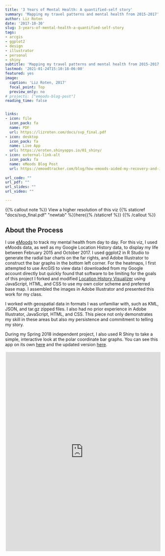 ```yaml
---
title: '3 Years of Mental Health: A quantified-self story'
summary: 'Mapping my travel patterns and mental health from 2015-2017'
author: Liz Roten
date: '2017-10-30'
slug: 3-years-of-mental-health-a-quantified-self-story
tags:
- arcgis
- ggplot2
- design
- illustrator
- personal
- shiny
subtitle: 'Mapping my travel patterns and mental health from 2015-2017'
lastmod: '2021-01-24T15:10:18-06:00'
featured: yes
image:
  caption: 'Liz Roten, 2017'
  focal_point: Top
  preview_only: no
# projects: ["emoods-blog-post"]
reading_time: false


links:
- icon: file
  icon_pack: fa
  name: PDF
  url: https://lizroten.com/docs/svp_final.pdf
- icon: desktop
  icon_pack: fa
  name: Live App
  url: https://eroten.shinyapps.io/01_shiny/
- icon: external-link-alt
  icon_pack: fa
  name: eMoods Blog Post
  url: https://emoodtracker.com/blog/how-emoods-aided-my-recovery-and-inspired-my-data-science-career
  
url_code: ""
url_pdf: ""
url_slides: ""
url_video: ""

---
```



{{% callout note %}}
View a higher resolution of this viz {{% staticref "docs/svp_final.pdf" "newtab" %}}here{{% /staticref %}}
{{% /callout %}}


## About the Process   

I use [eMoods](https://emoodtracker.com/) to track my mental health from day to day. For this viz, I used eMoods data, as well as my Google Location History data, to display my life between February 2015 and October 2017. I used ggplot2 in R Studio to generate the radial bar charts on the far rights, and Adobe Illustrator to construct the bar graphs in the bottom left corner. For the heatmaps, I first attempted to use ArcGIS to view data I downloaded from my Google account directly but quickly found that software to be limiting for the goals of this project  I forked and modified [Location History Visualizer](https://locationhistoryvisualizer.com/heatmap/) using JavaScript, HTML, and CSS to use my own color scheme and preferred base map.  I assembled the images in Adobe Illustrator and presented this work for my class.

I worked with geospatial data in formats I was unfamiliar with, such as KML, JSON, and tar.gz zipped files. I also had no prior experience in Adobe Illustrator, JavaScript, HTML, and CSS. This piece not only demonstrates my skill in these areas but also my persistence and commitment to telling my story.

During my Spring 2018 independent project, I also used R Shiny to take a simple, interactive look at the polar coordinate bar graphs. You can see this app on its own [here](https://eroten.shinyapps.io/independentFP) and the updated version [here](https://eroten.shinyapps.io/01_shiny/).  

<p><iframe src="https://eroten.shinyapps.io/01_shiny/" width="100%" height="650" style="border-color: transparent;"></iframe><br /></p>

